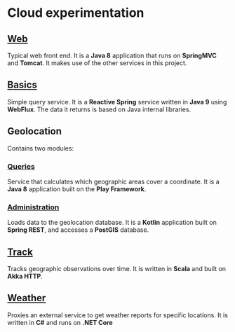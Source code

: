 # Cloud experimentation

## [Web](web)
Typical web front end. It is a **Java 8** application that runs on **SpringMVC** and **Tomcat**. It makes use of the other services in this project.

## [Basics](basics)
Simple query service. It is a **Reactive Spring** service written in **Java 9** using **WebFlux**. The data it returns is based on Java internal libraries.

## Geolocation
Contains two modules:

### [Queries](geolocation/queries)
Service that calculates which geographic areas cover a coordinate. It is a **Java 8** application built on the **Play Framework**.

### [Administration](geolocation/administration)
Loads data to the geolocation database. It is a **Kotlin** application built on **Spring REST**, and accesses a **PostGIS** database.

## [Track](track)
Tracks geographic observations over time. It is written in **Scala** and built on **Akka HTTP**.

## [Weather](weather)
Proxies an external service to get weather reports for specific locations. It is written in **C#** and runs on **.NET Core**
